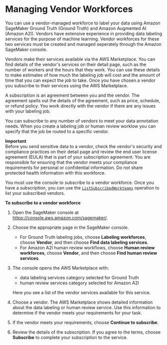 # Managing Vendor Workforces<a name="sms-workforce-management-vendor"></a>

You can use a vendor\-managed workforce to label your data using Amazon SageMaker Ground Truth \(Ground Truth\) and Amazon Augmented AI \(Amazon A2I\)\. Vendors have extensive experience in providing data labeling services for the purpose of machine learning\. Vendor workforces for these two services must be created and managed seperately through the Amazon SageMaker console\. 

Vendors make their services available via the AWS Marketplace\. You can find details of the vendor's services on their detail page, such as the number of workers and the hours that they work\. You can use these details to make estimates of how much the labeling job will cost and the amount of time that you can expect the job to take\. Once you have chosen a vendor you subscribe to their services using the AWS Marketplace\.

A subscription is an agreement between you and the vendor\. The agreement spells out the details of the agreement, such as price, schedule, or refund policy\. You work directly with the vendor if there are any issues with your labeling job\.

You can subscribe to any number of vendors to meet your data annotation needs\. When you create a labeling job or human review worklow you can specify that the job be routed to a specific vendor\.

**Important**  
Before you send sensitive data to a vendor, check the vendor's security and compliance practices on their detail page and review the end user license agreement \(EULA\) that is part of your subscription agreement\. You are responsible for ensuring that the vendor meets your compliance requirements for personal or confidential information\. Do not share protected health information with this workforce\.

You must use the console to subscribe to a vendor workforce\. Once you have a subscription, you can use the [ `ListSubscribedWorkteams`](https://docs.aws.amazon.com/sagemaker/latest/APIReference/API_ListSubscribedWorkteams.html) operation to list your subscribed vendors\.

**To subscribe to a vendor workforce**

1. Open the SageMaker console at [https://console\.aws\.amazon\.com/sagemaker/](https://console.aws.amazon.com/sagemaker/)\.

1. Choose the appropriate page in the SageMaker console\.
   + For Ground Truth labeling jobs, choose **Labeling workforces**, choose **Vendor**, and then choose **Find data labeling services**\.
   + For Amazon A2I human review workflows, choose **Human review workforces**, choose **Vendor**, and then choose **Find human review services**\. 

1. The console opens the AWS Marketplace with:
   + data labeling services category selected for Ground Truth
   + human review services category selected for Amazon A2I

   Here you see a list of the vendor services available for this service\. 

1. Choose a vendor\. The AWS Marketplace shows detailed information about the data labeling or human review service\. Use this information to determine if the vendor meets your requirements for your task\.

1. If the vendor meets your requirements, choose **Continue to subscribe**\.

1. Review the details of the subscription\. If you agree to the terms, choose **Subscribe** to complete your subscription to the service\.